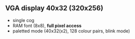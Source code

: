 VGA display 40x32 (320x256)
-----------------
 - single cog
 - RAM font (8x8), **full pixel access**
 - paletted mode (40x32(x2), 128 colour pairs, blink mode)
